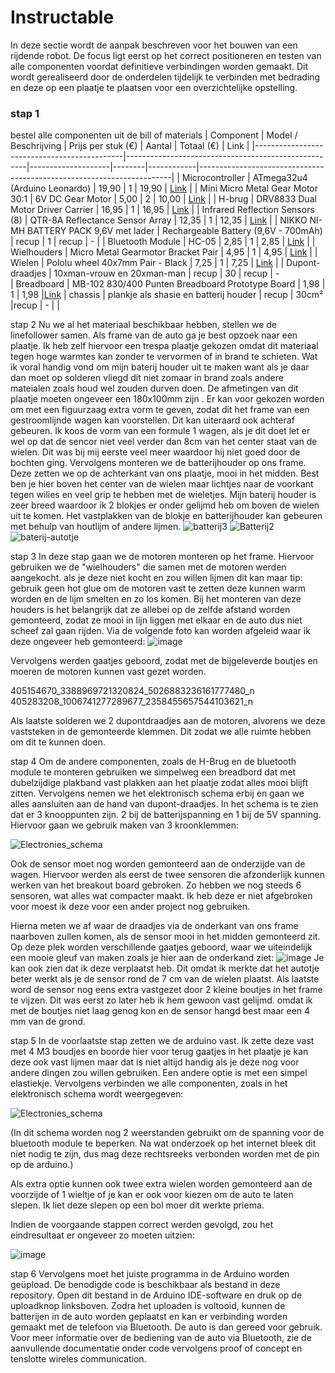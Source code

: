 # Instructable

In deze sectie wordt de aanpak beschreven voor het bouwen van een rijdende robot. De focus ligt eerst op het correct positioneren en testen van alle componenten voordat definitieve verbindingen worden gemaakt. Dit wordt gerealiseerd door de onderdelen tijdelijk te verbinden met bedrading en deze op een plaatje te plaatsen voor een overzichtelijke opstelling.

### stap 1
bestel alle componenten uit de bill of materials 
| Component                                   | Model / Beschrijving                                | Prijs per stuk (€) | Aantal | Totaal (€) | Link                                                                  |
|---------------------------------------------|-----------------------------------------------------|--------------------|--------|------------|-----------------------------------------------------------------------|
| Microcontroller                             | ATmega32u4 (Arduino Leonardo)                       | 19,90              | 1      | 19,90      | [Link](https://whadda.com/nl/product/atmega32u4-leonardo-ontwikkelbord-wpb103/) |
| Mini Micro Metal Gear Motor 30:1            | 6V DC Gear Motor                                    | 5,00               | 2      | 10,00      | [Link](https://www.tinytronics.nl/shop/nl/mechanica-en-actuatoren/motoren/dc-motoren/aslong-jga12-n20-30-dc-transmissiemotor-6v-500rpm?fbclid=IwAR1u-LMwuQJD3mgTCO4AoHne9U6hnG0Yz1KG7pJNeg7NzDx2Ay1op920XMw) |
| H-brug                                      | DRV8833 Dual Motor Driver Carrier                   | 16,95              | 1      | 16,95      | [Link](https://www.vanallesenmeer.nl/DRV8833-Dual-Motor-Driver-Carrier-Pololu-2130?gclid=CjwKCAiAmsurBhBvEiwA6e-WPIBsegGwittozvcB6m5SHe9FdQcsteXlm8Xj9m_TJA7viCOSE4UreBoCJNoQAvD_BwE) |
| Infrared Reflection Sensors (8)             | QTR-8A Reflectance Sensor Array                     | 12,35              | 1      | 12,35      | [Link](https://www.vanallesenmeer.nl/QTR-8A-Reflectance-Sensor-Array-Pololu-960?gclid=CjwKCAiAmsurBhBvEiwA6e-WPESfFBC4gVZjiqnQ7vXWKjuIifyLNFbzevlTixKUkVR3WOfzj-IHWRoCD3MQAvD_BwE) |
| NIKKO NI-MH BATTERY PACK 9,6V met lader     | Rechargeable Battery (9,6V - 700mAh)                | recup              | 1      | recup      | -                                                                     |
| Bluetooth Module                            | HC-05                                               | 2,85               | 1      | 2,85       | [Link](https://nl.aliexpress.com/item/4000144439510.html?spm=a2g0o.productlist.main.1.5908139aQrhCsF&algo_pvid=4a5e5c42-d58a-45c1-9943-0cdae3c689d2&aem_p4p_detail=202312080752489106633218387090000295994&algo_exp_id=4a5e5c42-d58a-45c1-9943-0cdae3c689d2-0&pdp_npi=4%40dis%21EUR%213.00%212.85%21%21%213.16%21%21%40211b61ae17020507685531021ea840%2110000000438661080%21sea%21BE%210%21AB&curPageLogUid=Kh6Jn8DooFva&search_p4p_id=202312080752489106633218387090000295994_1) |
| Wielhouders                                | Micro Metal Gearmotor Bracket Pair                  | 4,95               | 1      | 4,95       | [Link](https://www.vanallesenmeer.nl/Micro-Metal-Gearmotor-Bracket-Pair-Black-Pololu-989?gclid=CjwKCAiAmsurBhBvEiwA6e-WPEul2iJFUSlVWHRO00z9ERrG0mlW9z6Wc7ezb0qhI3MgBeyGJD4lbBoCubcQAvD_BwE) |
| Wielen                                      | Pololu wheel 40x7mm Pair - Black                   | 7,25               | 1      | 7,25       | [Link](https://www.vanallesenmeer.nl/Wheel-40%C3%977mm-Pair-Pololu-1452/1453/1454?gclid=CjwKCAiAmsurBhBvEiwA6e-WPHzX60cO5VPQjRjlZcRoMAjekH47FnYHQb5lCrlD1Lyvtn_koZdvshoCbxMQAvD_BwE) |
| Dupont-draadjes                             | 10xman-vrouw en 20xman-man                         | recup                | 30     | recup     | -                  
| Breadboard                           |      MB-102 830/400 Punten Breadboard Prototype Board                    | 1,98                 | 1    | 1,98         |[Link](https://www.temu.com/ul/kuiper/un9.html?subj=goods-un&_bg_fs=1&_p_jump_id=894&_x_vst_scene=adg&goods_id=601099513243036&sku_id=17592195253973&adg_ctx=a-92d118b0~c-d14cc8e7~f-3e962b46&_x_ads_sub_channel=shopping&_p_rfs=1&_x_ns_prz_type=6&_x_ns_sku_id=17592195253973&mrk_rec=1&_x_ads_channel=google&_x_gmc_account=760631223&_x_login_type=Google&_x_ads_account=9370551288&_x_ads_set=20802353017&_x_ads_id=158931479434&_x_ads_creative_id=681990428390&_x_ns_source=g&_x_ns_gclid=Cj0KCQiAj_CrBhD-ARIsAIiMxT-pLHxwASqVzTrfLJ0jhk9U8RIukH6yW9x1GZfM6WGTXPh9PrrVubAaAv0KEALw_wcB&_x_ns_placement=&_x_ns_match_type=&_x_ns_ad_position=&_x_ns_product_id=760631223-en-17592195253973&_x_ns_target=&_x_ns_devicemodel=&_x_ns_wbraid=CjkKCQiA7OqrBhCFARIoACZa0OL22gWJ3hMkZZ1mKbGWUQOMSGpdDMEoTtUXnqaO0eZhieR-ZxoCjgw&_x_ns_gbraid=0AAAAAo4mICE-zCsBcAoemzdRXFu2lWIaU&_x_ns_targetid=pla-2231984345651&gad_source=1&gclid=Cj0KCQiAj_CrBhD-ARIsAIiMxT-pLHxwASqVzTrfLJ0jhk9U8RIukH6yW9x1GZfM6WGTXPh9PrrVubAaAv0KEALw_wcB)
| chassis                           | plankje als shasie en batterij houder                        | recup           | 30cm²    |recup        | -                  |
|


stap 2
Nu we al het materiaal beschikbaar hebben, stellen we de linefollower samen. Als frame van de auto ga je best opzoek naar een plaatje. Ik heb zelf hiervoor een trespa plaatje gekozen omdat dit materiaal tegen hoge warmtes kan zonder te vervormen of in brand te schieten. Wat ik voral handig vond om mijn baterij houder uit te maken want als je daar dan moet op solderen vliegd dit niet zomaar in brand zoals andere mateialen zoals houd wel zouden durven doen. De afmetingen van dit plaatje moeten ongeveer een 180x100mm zijn . Er kan voor gekozen worden om met een figuurzaag extra vorm te geven, zodat dit het frame van een gestroomlijnde wagen kan voorstellen. Dit kan uiteraard ook achteraf gebeuren. Ik koos de vorm van een formule 1 wagen, als je dit doet let er wel op dat de sencor niet veel verder dan 8cm van het center staat van de wielen. Dit was bij mij eerste veel meer waardoor hij niet goed door de bochten ging. Vervolgens monteren we de batterijhouder op ons frame. Deze zetten we op de achterkant van ons plaatje, mooi in het midden. Best ben je hier boven het center van de wielen maar lichtjes naar de voorkant tegen wilies en veel grip te hebben met de wieletjes. Mijn baterij houder is zeer breed waardoor ik 2 blokjes er onder gelijmd heb om boven de wielen uit te komen. Het vastplakken van de blokje en batterijhouder kan gebeuren met behulp van houtlijm of andere lijmen. 
![batterij3](https://github.com/user-attachments/assets/4df73e59-ac5f-4cd1-9104-1f5d124fcf91)
![Batterij2](https://github.com/user-attachments/assets/2f1e53a9-4474-4112-8a21-c4e9d2dc1aef)
![baterij-autotje](https://github.com/user-attachments/assets/d9f54c9f-fa0c-42cc-9f81-b5f2cc9da2ab)


stap 3
In deze stap gaan we de motoren monteren op het frame. Hiervoor gebruiken we de "wielhouders" die samen met de motoren werden aangekocht. als je deze niet kocht en zou willen lijmen dit kan maar tip: gebruik geen hot glue om de motoren vast te zetten deze kunnen warm worden en de lijm smelten en zo los komen. Bij het monteren van deze houders is het belangrijk dat ze allebei op de zelfde afstand worden gemonteerd, zodat ze mooi in lijn liggen met elkaar en de auto dus niet scheef zal gaan rijden. Via de volgende foto kan worden afgeleid waar ik deze ongeveer heb gemonteerd:
![image](https://github.com/user-attachments/assets/31bb1819-3ebe-4371-b3df-089644246822)

Vervolgens werden gaatjes geboord, zodat met de bijgeleverde boutjes en moeren de motoren kunnen vast gezet worden.

405154670_3388969721320824_5026883236161777480_n 405283208_1006741277289677_2358455657544103621_n

Als laatste solderen we 2 dupontdraadjes aan de motoren, alvorens we deze vaststeken in de gemonteerde klemmen. Dit zodat we alle ruimte hebben om dit te kunnen doen.

stap 4
Om de andere componenten, zoals de H-Brug en de bluetooth module te monteren gebruiken we simpelweg een breadbord dat met dubelzijdige plakband vast plakken aan het plaatje zodat alles mooi blijft zitten.
Vervolgens nemen we het elektronisch schema erbij en gaan we alles aansluiten aan de hand van dupont-draadjes. In het schema is te zien dat er 3 knooppunten zijn. 2 bij de batterijspanning en 1 bij de 5V spanning. Hiervoor gaan we gebruik maken van 3 kroonklemmen:

![Electronies_schema](https://github.com/user-attachments/assets/c9b8c08b-8b46-4d4e-b397-0fc990bf0abe)

Ook de sensor moet nog worden gemonteerd aan de onderzijde van de wagen. Hiervoor werden als eerst de twee sensoren die afzonderlijk kunnen werken van het breakout board gebroken. Zo hebben we nog steeds 6 sensoren, wat alles wat compacter maakt. Ik heb deze er niet afgebroken voor moest ik deze voor een ander project nog gebruiken.

Hierna meten we af waar de draadjes via de onderkant van ons frame naarboven zullen komen, als de sensor mooi in het midden gemonteerd zit. Op deze plek worden verschillende gaatjes geboord, waar we uiteindelijk een mooie gleuf van maken zoals je hier aan de onderkand ziet:
![image](https://github.com/user-attachments/assets/a04d5dd4-97c3-4ddc-9780-bf41c34cd589)
Je kan ook zien dat ik deze verplaatst heb. Dit omdat ik merkte dat het autotje beter werkt als je de sensor rond de 7 cm van de wielen plaatst.
Als laatste word de sensor nog eens extra vastgezet door 2 kleine boutjes in het frame te vijzen. Dit was eerst zo later heb ik hem gewoon vast gelijmd. omdat ik met de boutjes niet laag genog kon en de sensor hangd best maar een 4 mm van de grond.

stap 5
In de voorlaatste stap zetten we de arduino vast. Ik zette deze vast met 4 M3 boudjes en boorde hier voor terug gaatjes in het plaatje je kan deze ook vast lijmen maar dat is niet altijd handig als je deze nog voor andere dingen zou willen gebruiken. Een andere optie is met een simpel elastiekje. Vervolgens verbinden we alle componenten, zoals in het elektronisch schema wordt weergegeven:

![Electronies_schema](https://github.com/user-attachments/assets/a6579234-7d8a-42c0-81ff-b0b98052ca90)

(In dit schema worden nog 2 weerstanden gebruikt om de spanning voor de bluetooth module te beperken. Na wat onderzoek op het internet bleek dit niet nodig te zijn, dus mag deze rechtsreeks verbonden worden met de pin op de arduino.)

Als extra optie kunnen ook twee extra wielen worden gemonteerd aan de voorzijde of 1 wieltje of je kan er ook voor kiezen om de auto te laten slepen. Ik liet deze slepen op een bol moer dit werkte priema.

Indien de voorgaande stappen correct werden gevolgd, zou het eindresultaat er ongeveer zo moeten uitzien:

![image](https://github.com/user-attachments/assets/686c726c-284c-41fb-9a18-da7c936847a9)

stap 6
Vervolgens moet het juiste programma in de Arduino worden geüpload. De benodigde code is beschikbaar als bestand in deze repository. Open dit bestand in de Arduino IDE-software en druk op de uploadknop linksboven. Zodra het uploaden is voltooid, kunnen de batterijen in de auto worden geplaatst en kan er verbinding worden gemaakt met de telefoon via Bluetooth. De auto is dan gereed voor gebruik. Voor meer informatie over de bediening van de auto via Bluetooth, zie de aanvullende documentatie onder code vervolgens proof of concept en tenslotte wireles communication.
